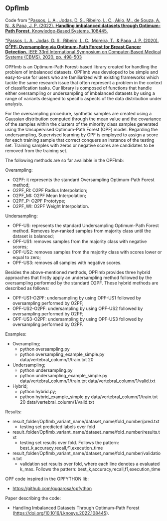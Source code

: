 ## OpfImb

Code from ["Passos, L. A., Jodas, D. S., Ribeiro, L. C., Akio, M., de Souza, A. N., & Papa, J. P. (2022). **Handling imbalanced datasets through Optimum-Path Forest.** Knowledge-Based Systems, 108445.](https://doi.org/10.1016/j.knosys.2022.108445)

["Passos, L. A., Jodas, D. S., Ribeiro, L. C., Moreira, T., & Papa, J. P. (2020). **O$^2$PF: Oversampling via Optimum-Path Forest for Breast Cancer Detection.** IEEE 33rd International Symposium on Computer-Based Medical Systems (CBMS), 2020, pp. 498-503](https://ieeexplore.ieee.org/abstract/document/9183010)



OPFImb is an Optimum-Path Forest-based library created for handling the problem of imbalanced datasets. OPFImb was developed to be simple and easy-to-use for users who are familiarized with existing frameworks which tackle the same research issue that often represent a problem in the context of classification tasks. Our library is composed of functions that handle either oversampling or undersampling of imbalanced datasets by using a range of variants designed to specific aspects of the data distribution under analysis. 

For the oversampling procedure, synthetic samples are created using a Gaussian distribution computed through the mean value and the covariance of the samples within the clusters of the minority class samples generated using the Unsupervised Optimum-Path Forest (OPF) model. Regarding the undersampling, Supervised learning by OPF is employed to assign a score for each training sample that correct conquers an instance of the testing set. Training samples with zeros or negative scores are candidates to be removed from the training set.

The following methods are so far available in the OPFImb:

Overampling:
 - O2PF: it represents the standard Oversampling Optimum-Path Forest method;
 - O2PF_RI: O2PF Radius Interpolation;
 - O2PF_MI: O2PF Mean Interpolation;
 - O2PF_P: O2PF Prototype;
 - O2PF_WI: O2PF Weight Interpolation.

Undersampling:
 - OPF-US: represents the standard Undersampling Optimum-Path Forest method. Removes low-ranked samples from majority class until the dataset is balanced;
 - OPF-US1: removes samples from the majority class with negative scores;
 - OPF-US2: removes samples from the majority class with scores lower or equal to zero;
 - OPF-US3: removes all samples with negative scores.

Besides the above-mentioned methods, OPFImb provides three hybrid approaches that firstly apply an undersampling method followed by the oversampling performed by the standard O2PF. These hybrid methods are described as follows:
 - OPF-US1-O2PF: undersampling by using OPF-US1 followed by oversampling performed by O2PF;
 - OPF-US2-O2PF: undersampling by using OPF-US2 followed by oversampling performed by O2PF;
 - OPF-US3-O2PF: undersampling by using OPF-US3 followed by oversampling performed by O2PF.

Examples:
 - Overampling;
 	- python oversampling.py
 	- python oversampling_example_simple.py data/vertebral_column/1/train.txt 20
 - Undersampling;
 	- python undersampling.py
 	- python undersampling_example_simple.py data/vertebral_column/1/train.txt data/vertebral_column/1/valid.txt
 - Hybrid;
 	- python hybrid.py;
 	- python hybrid_example_simple.py data/vertebral_column/1/train.txt 20 data/vertebral_column/1/valid.txt

Results:
 - result_folder/OpfImb_variant_name/dataset_name/fold_number/pred.txt
	- testing set predicted labels over fold
 - result_folder/OpfImb_variant_name/dataset_name/fold_number/results.txt
	- testing set results over fold. Follows the pattern: best_k,accuracy,recall,f1,execution_time
 - result_folder/OpfImb_variant_name/dataset_name/fold_number/validation.txt
	- validation set results over fold, where each line denotes a evaluated k_max. Follows the pattern: best_k,accuracy,recall,f1,execution_time

OPF code inspired in the OPFYTHON lib:
 - https://github.com/gugarosa/opfython

Paper describing the code:
 - Handling Imbalanced Datasets Through Optimum-Path Forest (https://doi.org/10.1016/j.knosys.2022.108445).
